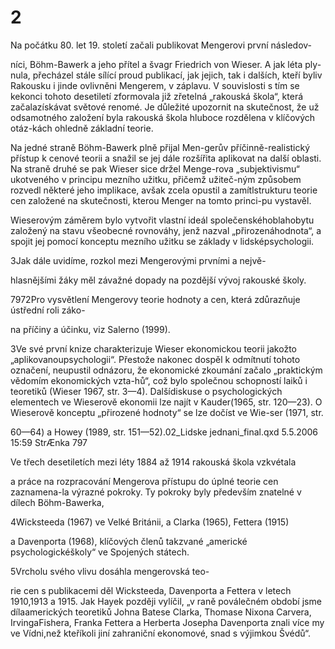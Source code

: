 # 2

Na počátku 80. let 19. století začali publikovat Mengerovi první následov-

níci, Böhm-Bawerk a jeho přítel a švagr Friedrich von Wieser. A jak léta ply-nula, přecházel stále sílící proud publikací, jak jejich, tak i dalších, kteří byliv Rakousku i jinde ovlivněni Mengerem, v záplavu. V souvislosti s tím se kekonci tohoto desetiletí zformovala již zřetelná „rakouská škola“, která začalazískávat světové renomé. Je důležité upozornit na skutečnost, že už odsamotného založení byla rakouská škola hluboce rozdělena v klíčových otáz-kách ohledně základní teorie.

Na jedné straně Böhm-Bawerk plně přijal Men-gerův příčinně-realistický přístup k cenové teorii a snažil se jej dále rozšířita aplikovat na další oblasti. Na straně druhé se pak Wieser sice držel Menge-rova „subjektivismu“ ukotveného v principu mezního užitku, přičemž užiteč-ným způsobem rozvedl některé jeho implikace, avšak zcela opustil a zamítlstrukturu teorie cen založené na skutečnosti, kterou Menger na tomto princi-pu vystavěl.

Wieserovým záměrem bylo vytvořit vlastní ideál společenskéhoblahobytu založený na stavu všeobecné rovnováhy, jenž nazval „přirozenáhodnota“, a spojit jej pomocí konceptu mezního užitku se základy v lidsképsychologii.

3Jak dále uvidíme, rozkol mezi Mengerovými prvními a nejvě-

hlasnějšími žáky měl závažné dopady na pozdější vývoj rakouské školy.

7972Pro vysvětlení Mengerovy teorie hodnoty a cen, která zdůrazňuje ústřední roli záko-

na příčiny a účinku, viz Salerno (1999).

3Ve své první knize charakterizuje Wieser ekonomickou teorii jakožto „aplikovanoupsychologii“. Přestože nakonec dospěl k odmítnutí tohoto označení, neupustil odnázoru, že ekonomické zkoumání začalo „praktickým vědomím ekonomických vzta-hů“, což bylo společnou schopností laiků i teoretiků (Wieser 1967, str. 3—4). Dalšídiskuse o psychologických elementech ve Wieserově ekonomii lze najít v Kauder(1965, str. 120—23). O Wieserově konceptu „přirozené hodnoty“ se lze dočíst ve Wie-ser (1971, str.

60—64) a Howey (1989, str. 151—52).02_Lidske jednani_final.qxd 5.5.2006 15:59 StrÆnka 797

Ve třech desetiletích mezi léty 1884 až 1914 rakouská škola vzkvétala

a práce na rozpracování Mengerova přístupu do úplné teorie cen zaznamena-la výrazné pokroky. Ty pokroky byly především znatelné v dílech Böhm-Bawerka,

4Wicksteeda (1967) ve Velké Británii, a Clarka (1965), Fettera (1915)

a Davenporta (1968), klíčových členů takzvané „americké psychologickéškoly“ ve Spojených státech.

5Vrcholu svého vlivu dosáhla mengerovská teo-

rie cen s publikacemi děl Wicksteeda, Davenporta a Fettera v letech 1910,1913 a 1915. Jak Hayek později vylíčil, „v raně poválečném období jsme dílaamerických teoretiků Johna Batese Clarka, Thomase Nixona Carvera, IrvingaFishera, Franka Fettera a Herberta Josepha Davenporta znali více my ve Vídni,než kteříkoli jiní zahraniční ekonomové, snad s výjimkou Švédů“.


